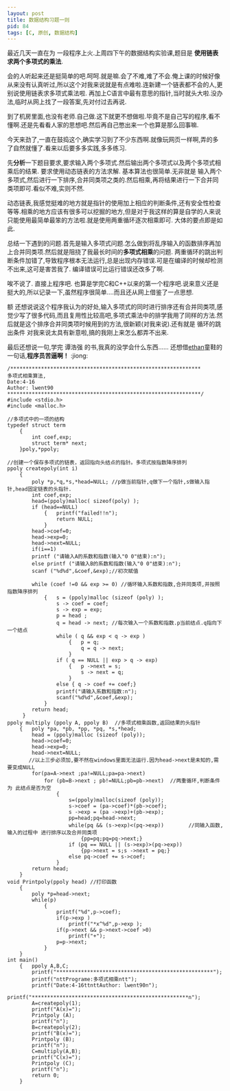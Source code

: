 ```yaml
---
layout: post
title: 数据结构习题一则
pid: 84
tags: [C, 原创, 数据结构]
---
```

最近几天一直在为 一段程序上火.上周四下午的数据结构实验课,题目是 **使用链表求两个多项式的乘法**.

会的人听起来还是挺简单的吧.呵呵.就是嘛.会了不难,难了不会.俺上课的时候好像从来没有认真听过,所以这个对我来说就是有点难啦.连新建一个链表都不会的人,更别说使用链表求多项式乘法啦. 再加上C语言中最有意思的指针,当时就头大啦.没办法,临时从网上找了一段答案,先对付过去再说.

到了机房里面,也没有老师.自己做.这下就更不想做啦.毕竟不是自己写的程序,看不懂啊.还是先看看人家的思想吧.然后再自己憋出来一个也算是那么回事嘛.

今天来劲了,一直在鼓捣这个,确实学习到了不少东西啊.就像玩网页一样啊,弄的多了自然就懂了.看来以后要多多实践,多多练习.

先**分析**一下题目要求,要求输入两个多项式.然后输出两个多项式以及两个多项式相乘后的结果. 要求使用动态链表的方法求解. 基本算法也很简单.无非就是 输入两个多项式,然后进行一下排序,合并同类项之类的.然后相乘,再将结果进行一下合并同类项即可.看似不难,实则不然.

动态链表,我感觉挺难的地方就是指针的使用加上相应的判断条件,还有安全性检查等等.相乘的地方应该有很多可以挖掘的地方,但是对于我这样的算是自学的人来说只能使用最简单最笨的方法啦.就是使用两重循环逐次相乘即可. 大体的要点即是如此.

总结一下遇到的问题.首先是输入多项式问题.怎么做到将乱序输入的函数排序再加上合并同类项.然后就是阻挠了我最长时间的**多项式相乘**的问题. 两重循环的跳出判断条件加错了,导致程序根本无法运行,总是出现内存错误.可是在编译的时候却检测不出来,这可是害苦我了. 编译错误可比运行错误还改多了啊.

唉不说了. 直接上程序吧. 也算是学完C和C++以来的第一个程序吧.说来意义还是挺大的,所以记录一下,虽然程序很简单....而且还从网上借鉴了一点思想.

额 还想说说这个程序我认为的好处,输入多项式的同时进行排序还有合并同类项,感觉少写了很多代码,而且复用性比较高吧,多项式乘法中的排学我用了同样的方法.然后就是这个排序合并同类项时候用到的方法,很新颖(对我来说).还有就是 循环的跳出条件 对我来说太具有新意啦,搞的我刚上来怎么都弄不出来.

最后还想说一句,学完 谭浩强 的书,我真的没学会什么东西......
还想借[ethan](http://blog.ethansite.co.cc/vim-for-programmer)童鞋的一句话,**程序员苦逼啊！** :jiong:

	/**************************************************************
	多项式相乘算法,
	Date:4-16
	Author: lwent90
	***************************************************************/
	#include <stdio.h>
	#include <malloc.h>

	//多项式中的一项的结构
	typedef struct term
		{
			int coef,exp;
			struct term* next;
		}poly,*ppoly;

	//创建一个保存多项式的链表，返回指向头结点的指针。多项式按指数降序排列
	ppoly createpoly(int i)
		{
			poly *p,*q,*s,*head=NULL; //p做当前指针,q做下一个指针,s做输入指针,head固定链表的头指针.
			int coef,exp;
			head=(ppoly)malloc( sizeof(poly) );
			if (head==NULL)
				{ 	printf("failed!!n");
					return NULL;
				}
			head->coef=0;
			head->exp=0;
			head->next=NULL;
			if(i==1)
			printf ("请输入A的系数和指数(输入"0 0"结束):n");
			else printf ("请输入B的系数和指数(输入"0 0"结束):n");
			scanf ("%d%d",&coef,&exp);//初次赋值

			while (coef !=0 && exp >= 0) //循环输入系数和指数,合并同类项,并按照指数降序排列
				{	s = (ppoly)malloc (sizeof (poly) );
					s -> coef = coef;
					s -> exp = exp;
					p = head ;
					q = head -> next; //每次输入一个系数和指数.p当前结点.q指向下一个结点
					while ( q && exp < q -> exp )
						{ 	p = q;
				  			q = q -> next;
						}
					if ( q == NULL || exp > q -> exp)
						{ 	p ->next = s;
				  			s -> next = q;
						}
					else { q -> coef += coef;}
					printf("请输入系数和指数:n");
	  				scanf("%d%d",&coef,&exp);
				}
			return head;
		 }
	ppoly multiply (ppoly A, ppoly B)  //多项式相乘函数,返回结果的头指针
		{	poly *pa, *pb, *pp, *pq, *s,*head;
			head = (ppoly)malloc (sizeof (poly));
			head->coef=0;
			head->exp=0;
			head->next=NULL;
	       //以上三步必须加,要不然在windows里面无法运行.因为head->next是未知的,需要变成NULL
			for(pa=A->next ;pa!=NULL;pa=pa->next)
				for (pb=B->next ; pb!=NULL;pb=pb->next)  //两重循环,判断条件为 此结点是否为空
					{
						s=(ppoly)malloc(sizeof (poly));
						s->coef = (pa->coef)*(pb->coef);
						s ->exp = (pa ->exp)+(pb->exp);
						pp=head;pq=head->next;
						while(pq && (s->exp)<(pq->exp))        //同输入函数,输入的过程中 进行排序以及合并同类项
							{pp=pq;pq=pq->next;}
						if (pq == NULL || (s->exp)>(pq->exp))
							{pp->next = s;s ->next = pq;}
						else pq->coef += s->coef;
					}
			return head;
		}
	void Printpoly(ppoly head) //打印函数
		{
	 		poly *p=head->next;
	 		while(p)
	 			{
	  				printf("%d",p->coef);
	  				if(p->exp )
	   					printf("*x^%d",p->exp );
	  				if(p->next && p->next->coef >0)
	   					printf("+");
	  				p=p->next;
	 			}
		}
	int main()
		{	ppoly A,B,C;
			printf("***************************************************");
			printf("nttPrograme:多项式相乘ntt");
			printf("Date:4-16ttnttAuthor: lwent90n");
			printf("***************************************************n");
			A=createpoly(1);
			printf("A(x)=");
	 		Printpoly (A);
	 		printf("n");
	 		B=createpoly(2);
	 		printf("B(x)=");
	 		Printpoly (B);
	 		printf("n");
	 		C=multiply(A,B);
	 		printf("C(x)=");
	 		Printpoly (C);
	 		printf("n");
	 		return 0;
	 	}
